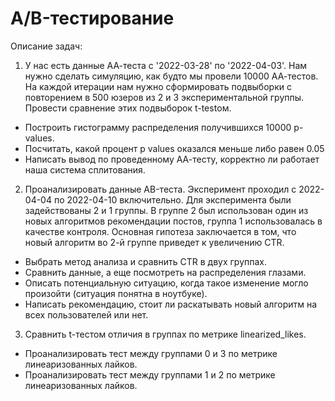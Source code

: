 # A/B-тестирование

Описание задач:
1. У нас есть данные АА-теста с '2022-03-28' по '2022-04-03'. Нам нужно сделать симуляцию, как будто мы провели 10000 АА-тестов. На каждой итерации нам нужно сформировать подвыборки с повторением в 500 юзеров из 2 и 3 экспериментальной группы. Провести сравнение этих подвыборок t-testом.
  - Построить гистограмму распределения получившихся 10000 p-values.
  - Посчитать, какой процент p values оказался меньше либо равен 0.05
  - Написать вывод по проведенному АА-тесту, корректно ли работает наша система сплитования.
2. Проанализировать данные АB-теста. Эксперимент проходил с 2022-04-04 по 2022-04-10 включительно. Для эксперимента были задействованы 2 и 1 группы. В группе 2 был использован один из новых алгоритмов рекомендации постов, группа 1 использовалась в качестве контроля. Основная гипотеза заключается в том, что новый алгоритм во 2-й группе приведет к увеличению CTR. 
  - Выбрать метод анализа и сравнить CTR в двух группах.
  - Сравнить данные, а еще посмотреть на распределения глазами.
  - Описать потенциальную ситуацию, когда такое изменение могло произойти (ситуация понятна в ноутбуке).
  - Написать рекомендацию, стоит ли раскатывать новый алгоритм на всех пользователей или нет.
3. Сравнить t-тестом отличия в группах по метрике linearized_likes.
  - Проанализировать тест между группами 0 и 3 по метрике линеаризованных лайков.
  - Проанализировать тест между группами 1 и 2 по метрике линеаризованных лайков.
